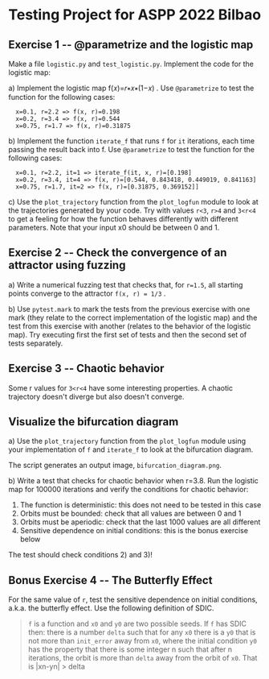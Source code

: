 # Testing Project for ASPP 2022 Bilbao

## Exercise 1 -- @parametrize and the logistic map

Make a file `logistic.py` and `test_logistic.py`. Implement the code
for the logistic map:

a) Implement the logistic map f(𝑥)=𝑟∗𝑥∗(1−𝑥) . Use `@parametrize`
to test the function for the following cases:
```
  x=0.1, r=2.2 => f(x, r)=0.198
  x=0.2, r=3.4 => f(x, r)=0.544
  x=0.75, r=1.7 => f(x, r)=0.31875
```

b) Implement the function `iterate_f` that runs `f` for `it`
iterations, each time passing the result back into f.
Use `@parametrize` to test the function for the following cases:
```
  x=0.1, r=2.2, it=1 => iterate_f(it, x, r)=[0.198]
  x=0.2, r=3.4, it=4 => f(x, r)=[0.544, 0.843418, 0.449019, 0.841163]
  x=0.75, r=1.7, it=2 => f(x, r)=[0.31875, 0.369152]]
```

c) Use the `plot_trajectory` function from the `plot_logfun` module to look at
the trajectories generated by your code. Try with values `r<3`, `r>4` and
`3<r<4` to get a feeling for how the function behaves differently
with different parameters. Note that your input x0 should be between 0 and 1.

## Exercise 2 -- Check the convergence of an attractor using fuzzing
a) Write a numerical fuzzing test that checks that, for `r=1.5`, all
starting points converge to the attractor `f(x, r) = 1/3` .

b) Use `pytest.mark` to mark the tests from the previous exercise with one mark
(they relate to the correct implementation of the logistic map) and the
test from this exercise with another (relates to the behavior of the logistic
map). Try executing first the first set of tests and then the second set of
tests separately.

## Exercise 3 -- Chaotic behavior
Some r values for `3<r<4` have some interesting properties. A chaotic
trajectory doesn't diverge but also doesn't converge.

## Visualize the bifurcation diagram
a) Use the `plot_trajectory` function from the `plot_logfun` module using your
implementation of `f` and `iterate_f` to look at the bifurcation diagram.

The script generates an output image, `bifurcation_diagram.png`.

b) Write a test that checks for chaotic behavior when r=3.8. Run the
logistic map for 100000 iterations and verify the conditions for
chaotic behavior:

1) The function is deterministic: this does not need to be tested in
this case
2) Orbits must be bounded: check that all values are between 0 and 1
3) Orbits must be aperiodic: check that the last 1000 values are all
different
4) Sensitive dependence on initial conditions: this is the bonus
exercise below

The test should check conditions 2) and 3)!


## Bonus Exercise 4 -- The Butterfly Effect
For the same value of `r`, test the sensitive dependence on initial
conditions, a.k.a. the butterfly effect. Use the following definition of SDIC.

>`f` is a function and `x0` and `y0` are two possible seeds.
>If `f` has SDIC then:
>there is a number `delta` such that for any `x0` there is a `y0` that is not
>more than `init_error` away from `x0`, where the initial condition `y0` has
>the property that there is some integer n such that after n iterations, the
>orbit is more than `delta` away from the orbit of `x0`. That is
>|xn-yn| > delta

